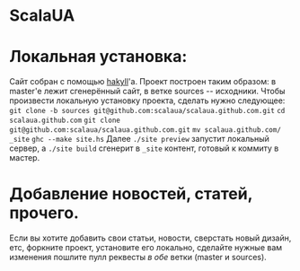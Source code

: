 ScalaUA
=======

# Локальная установка:
Сайт собран с помощью [hakyll][hakyll]'а.
Проект построен таким образом: в master'е лежит сгенерённый сайт, в
ветке sources -- исходники.
Чтобы произвести локальную установку проекта, сделать нужно следующее:
 `git clone -b sources git@github.com:scalaua/scalaua.github.com.git`
 `cd scalaua.github.com`
 `git clone git@github.com:scalaua/scalaua.github.com.git`
 `mv scalaua.github.com/ _site`
 `ghc --make site.hs`
Далее `./site preview` запустит локальный сервер, а `./site build`
сгенерит в `_site` контент, готовый к коммиту в мастер.

# Добавление новостей, статей, прочего.
Если вы хотите добавить свои статьи, новости, сверстать новый дизайн,
етс, форкните проект, установите его локально, сделайте нужные вам
изменения  пошлите пулл реквесты *в обе* ветки (master и sources).

[hakyll]: http://jaspervdj.be/hakyll/
